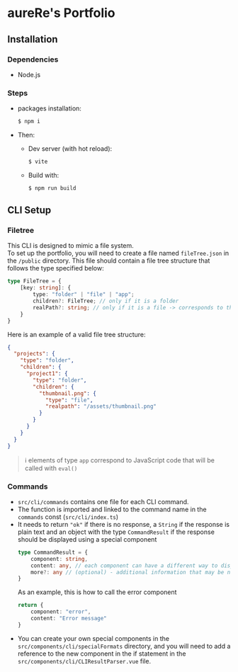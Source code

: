 # aureRe's Portfolio

## Installation

### Dependencies
- Node.js

### Steps
- packages installation:
    ```bash
    $ npm i
    ```
- Then:

    - Dev server (with hot reload):
      ```bash
      $ vite
      ```
    - Build with:
      ```bash
      $ npm run build
      ```
## CLI Setup
### Filetree
This CLI is designed to mimic a file system. <br>
To set up the portfolio, you will need to create a file named `fileTree.json` in the `/public` directory. 
This file should contain a file tree structure that follows the type specified below:
```ts
type FileTree = {
    [key: string]: {
        type: "folder" | "file" | "app";
        children?: FileTree; // only if it is a folder
        realPath?: string; // only if it is a file -> corresponds to the actual path from /public
    }
}
```
Here is an example of a valid file tree structure:

```json
{
  "projects": {
    "type": "folder",
    "children": {
      "project1": {
        "type": "folder",
        "children": {
          "thumbnail.png": {
            "type": "file",
            "realpath": "/assets/thumbnail.png"
          }
        }
      }
    }
  }
}
```

> ℹ️ elements of type `app` correspond to JavaScript code that will be called with `eval()`
### Commands
- `src/cli/commands` contains one file for each CLI command.
- The function is imported and linked to the command name in the `commands` const (`src/cli/index.ts`)
- It needs to return `"ok"` if there is no response, a `String` if the response is plain text and an object with the type `CommandResult` if the response should be displayed using a special component
    ```ts
    type CommandResult = {
        component: string,
        content: any, // each component can have a different way to display content, so the type is not always the same
        more?: any // (optional) - additional information that may be needed if the function is used in a context other than a cli command.
    }
    ```
  As an example, this is how to call the error component 
    ```ts
    return {
        component: "error",
        content: "Error message"
    }
    ```
- You can create your own special components in the `src/components/cli/specialFormats` directory, and you will need to add a reference to the new component in the if statement in the `src/components/cli/CLIResultParser.vue` file.